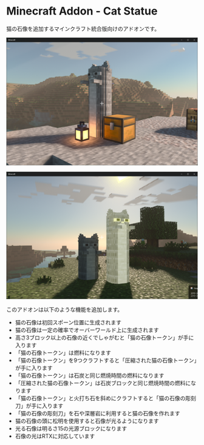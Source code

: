 # Minecraft Addon - Cat Statue

猫の石像を追加するマインクラフト統合版向けのアドオンです。

![screenshot](screenshots/screenshot-0.png)

![screenshot](screenshots/screenshot-1.png)

このアドオンは以下のような機能を追加します。
- 猫の石像は初回スポーン位置に生成されます
- 猫の石像は一定の確率でオーバーワールド上に生成されます
- 高さ3ブロック以上の石像の近くでしゃがむと「猫の石像トークン」が手に入ります
- 「猫の石像トークン」は燃料になります
- 「猫の石像トークン」を9つクラフトすると「圧縮された猫の石像トークン」が手に入ります
- 「猫の石像トークン」は石炭と同じ燃焼時間の燃料になります
- 「圧縮された猫の石像トークン」は石炭ブロックと同じ燃焼時間の燃料になります
- 「猫の石像トークン」と火打ち石を斜めにクラフトすると「猫の石像の彫刻刀」が手に入ります
- 「猫の石像の彫刻刀」を石や深層岩に利用すると猫の石像を作れます
- 猫の石像の頭に松明を使用すると石像が光るようになります
- 光る石像は明るさ15の光源ブロックになります
- 石像の光はRTXに対応しています
